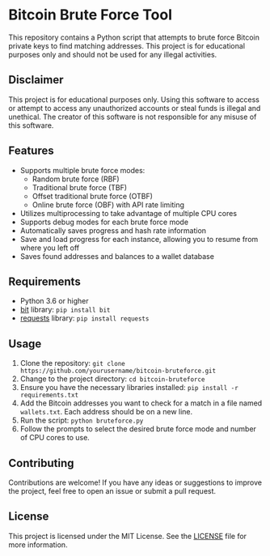 # Bitcoin Brute Force Tool

This repository contains a Python script that attempts to brute force Bitcoin private keys to find matching addresses. This project is for educational purposes only and should not be used for any illegal activities.

## Disclaimer

This project is for educational purposes only. Using this software to access or attempt to access any unauthorized accounts or steal funds is illegal and unethical. The creator of this software is not responsible for any misuse of this software.

## Features

- Supports multiple brute force modes:
  - Random brute force (RBF)
  - Traditional brute force (TBF)
  - Offset traditional brute force (OTBF)
  - Online brute force (OBF) with API rate limiting
- Utilizes multiprocessing to take advantage of multiple CPU cores
- Supports debug modes for each brute force mode
- Automatically saves progress and hash rate information
- Save and load progress for each instance, allowing you to resume from where you left off
- Saves found addresses and balances to a wallet database

## Requirements

- Python 3.6 or higher
- [bit](https://github.com/ofek/bit) library: `pip install bit`
- [requests](https://docs.python-requests.org/en/master/) library: `pip install requests`

## Usage

1. Clone the repository: `git clone https://github.com/yourusername/bitcoin-bruteforce.git`
2. Change to the project directory: `cd bitcoin-bruteforce`
3. Ensure you have the necessary libraries installed: `pip install -r requirements.txt`
4. Add the Bitcoin addresses you want to check for a match in a file named `wallets.txt`. Each address should be on a new line.
5. Run the script: `python bruteforce.py`
6. Follow the prompts to select the desired brute force mode and number of CPU cores to use.

## Contributing

Contributions are welcome! If you have any ideas or suggestions to improve the project, feel free to open an issue or submit a pull request.

## License

This project is licensed under the MIT License. See the [LICENSE](LICENSE) file for more information.

